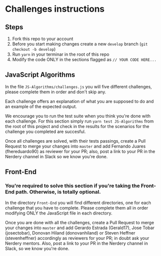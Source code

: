 # Challenges instructions

## Steps

1. Fork this repo to your account
1. Before you start making changes create a new `develop` branch (`git checkout -b develop`)
1. Run `yarn` in your terminar in the root of this repo
1. Modify the code ONLY in the sections flagged as `// YOUR CODE HERE...`

## JavaScript Algorithms

In the file `JS-Algorithms/challenges.js` you will five different challenges,
please complete them in order and don't skip any.

Each challenge offers an explanation of what you are supposed to do and an example of the expected output.

We encourage you to run the test suite when you think you're done with each challenge. For this section
simply run `yarn test JS-Algorithms` from the root of this project and check in the results for the scenarios
for the challenge you completed are succesful.

Once all challenges are solved, with their tests passings, create a Pull Request to merge your changes into `master` and
add Fernando Juares (fhereduardo90) as reviewer for your PR; also, post a link to your
PR in the Nerdery channel in Slack so we know you're done.

## Front-End

### You're required to solve this section if you're taking the Front-End path. Otherwise, is totally optional.

In the directory `Front-End` you will find different directories, one for each challenge that you have to complete. Please
complete them all in order modifying ONLY the JavaScript file in each directory.

Once you are done with all the challenges, create a Pull Request to merge your changes into `master` and
add Gerardo Estrada (Gerald17), Jose Tobar (josectobar), Donovan Hiland (donovanhiland) or Steven Heffner (stevenheffner) accordingly as reviewers for your PR; in doubt ask your Nerdery mentors.
Also, post a link to your PR in the Nerdery channel in Slack, so we know you're done.
